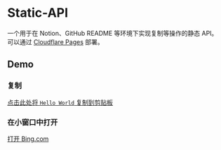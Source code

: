 # Static-API
一个用于在 Notion、GitHub README 等环境下实现复制等操作的静态 API。  
可以通过 [Cloudflare Pages](https://dash.cloudflare.com) 部署。
## Demo
### 复制
[点击此处将 `Hello World` 复制到剪贴板](https://static-api.lukezhang.win/copy?closeType=2&text=Hello+World)
### 在小窗口中打开
[打开 Bing.com](https://static-api.lukezhang.win/launch?closeType=2&url=https://www.bing.com)
